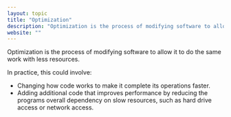 ```yaml
---
layout: topic
title: "Optimization"
description: "Optimization is the process of modifying software to allow it to do the same work with less resources."
website: ""
---
```


Optimization is the process of modifying software to allow it to do the same work with less resources.

In practice, this could involve:
- Changing how code works to make it complete its operations faster.
- Adding additional code that improves performance by reducing the programs overall dependency on slow resources, such as hard drive access or network access.